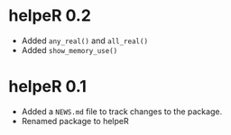 # helpeR 0.2
* Added `any_real()` and `all_real()`
* Added `show_memory_use()`

# helpeR 0.1
* Added a `NEWS.md` file to track changes to the package.
* Renamed package to helpeR
